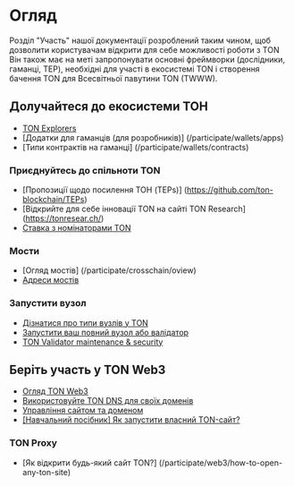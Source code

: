 # Огляд

Розділ "Участь" нашої документації розроблений таким чином, щоб дозволити користувачам відкрити для себе можливості роботи з TON
Він також має на меті запропонувати основні фреймворки (дослідники, гаманці, TEP), необхідні для участі в екосистемі TON і створення бачення TON для Всесвітньої павутини TON (TWWW).

## Долучайтеся до екосистеми ТОН

- [TON Explorers](/учасники/дослідники)
- [Додатки для гаманців (для розробників)] (/participate/wallets/apps)
- [Типи контрактів на гаманці] (/participate/wallets/contracts)

### Приєднуйтесь до спільноти TON

- [Пропозиції щодо посилення ТОН (TEPs)] (https://github.com/ton-blockchain/TEPs)
- [Відкрийте для себе інновації TON на сайті TON Research] (https://tonresear.ch/)
- [Ставка з номінаторами TON](/participate/network-maintenance/nominators)

### Мости

- [Огляд мостів] (/participate/crosschain/oview)
- [Адреси мостів](/participate/crosschain/bridge-addresses)

### Запустити вузол

- [Дізнатися про типи вузлів у TON](/participate/nodes/node-types)
- [Запустити ваш повний вузол або валідатор](/participate/run-nodes/full-node)
- [TON Validator maintenance & security](/participate/nodes/node-maintenance-and-security)

## Беріть участь у TON Web3

- [Огляд TON Web3](/participate/web3/oview)
- [Використовуйте TON DNS для своїх доменів](/participate/web3/dns)
- [Управління сайтом та доменом](/participate/web3/site-management)
- [\[Навчальний посібник\] Як запустити власний TON-сайт?](/develop/dapps/tutorials/how-to-run-ton-site)

### TON Proxy

- [Як відкрити будь-який сайт TON?] (/participate/web3/how-to-open-any-ton-site)
